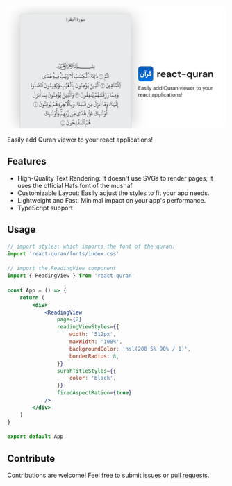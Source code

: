 <center>
<img src="images/banner.svg" style="border-radius: 6px;" />
</center>

Easily add Quran viewer to your react applications!

## Features

-   High-Quality Text Rendering: It doesn't use SVGs to render pages; it uses the official Hafs font of the mushaf.
-   Customizable Layout: Easily adjust the styles to fit your app needs.
-   Lightweight and Fast: Minimal impact on your app's performance.
-   TypeScript support

## Usage

```jsx
// import styles; which imports the font of the quran.
import 'react-quran/fonts/index.css'

// import the ReadingView component
import { ReadingView } from 'react-quran'

const App = () => {
    return (
        <div>
            <ReadingView
                page={2}
                readingViewStyles={{
                    width: '512px',
                    maxWidth: '100%',
                    backgroundColor: 'hsl(200 5% 90% / 1)',
                    borderRadius: 8,
                }}
                surahTitleStyles={{
                    color: 'black',
                }}
                fixedAspectRation={true}
            />
        </div>
    )
}

export default App
```

## Contribute

Contributions are welcome! Feel free to submit [issues](https://github.com/6km/react-quran/issues) or [pull requests](https://github.com/6km/react-quran/pulls).
